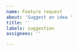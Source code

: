 ```yaml
---
name: Feature request
about: 'Suggest an idea '
title: ''
labels: suggestion
assignees: ''

---
```



